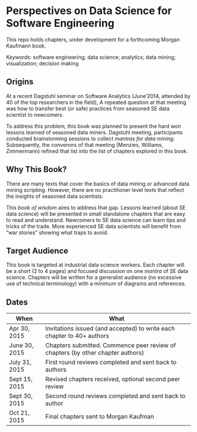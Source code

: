 # Perspectives on Data Science for Software Engineering		
		
This repo holds chapters, under development for a forthcoming Morgan Kaufmann book.		
		
_Keywords:_ software engineering; data science; analytics; data mining; visualization; decision making		
		
## Origins		
		
At a  recent Dagstuhl seminar on Software Analytics (June’2014, attended by 40 of the top researchers in the field), A repeated question at that meeting was how to transfer best (or safe) practices from seasoned SE data scientist to newcomers. 		
		
To address this problem, this book was planned to present the hard won lessons learned of  seasoned data miners.   Dagstuhl meeting, participants conducted brainstorming sessions to collect _mantras for data mining_.   Subsequently, the convenors of that meeting (Menzies, Williams, Zimmermann) refined that list into the list of chapters explored in this book.		
		
## Why This Book?		
		
There are many texts that cover the basics of data mining or advanced data mining scripting. However, there are no practitioner level texts that reflect the insights of seasoned data scientists.		
		
This _book of wisdom_ aims to address that gap.  Lessons learned (about SE data science) will be presented in small  standalone chapters that are easy to read and understand.  Newcomers to SE data science can learn tips and tricks of the trade. More experienced SE data scientists will benefit from “war stories” showing what traps to avoid.		
		
## Target Audience		
		
This book is targeted at industrial data science workers. Each chapter will be a short   (2 to 4 pages) and focused discussion  on one _mantra_ of SE data science. Chapters will be written for a generalist audience (no excessive use of technical terminology) with a minimum of diagrams and references. 		
		
## Dates 		
		
When          | What		
------------- | -------------------------------		
 Apr 30, 2015 |         Invitations issued (and accepted) to write each chapter to 40+ authors		
June 30, 2015 |     Chapters submitted. Commence peer review of chapters (by other chapter authors)		
July 31, 2015 |     First round reviews completed and sent back to authors		
Sept 15, 2015 |        Revised chapters received, optional second peer review		
Sept 30, 2015 |   Second round reviews completed and sent back to author		
Oct 21, 2015  | Final chapters sent to Morgan Kaufman		

